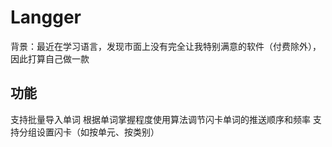 # Langger

背景：最近在学习语言，发现市面上没有完全让我特别满意的软件（付费除外），因此打算自己做一款

## 功能

支持批量导入单词
根据单词掌握程度使用算法调节闪卡单词的推送顺序和频率
支持分组设置闪卡（如按单元、按类别）
